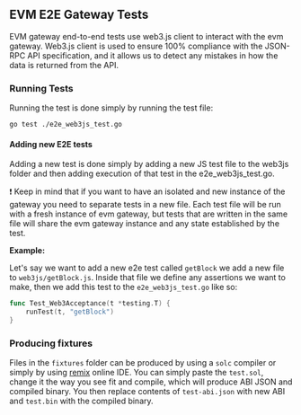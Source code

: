 ## EVM E2E Gateway Tests

EVM gateway end-to-end tests use web3.js client to interact with the evm gateway.
Web3.js client is used to ensure 100% compliance with the JSON-RPC API specification, 
and it allows us to detect any mistakes in how the data is returned from the API.

### Running Tests
Running the test is done simply by running the test file:
```
go test ./e2e_web3js_test.go
```

#### Adding new E2E tests
Adding a new test is done simply by adding a new JS test file to the web3js folder and then 
adding execution of that test in the e2e_web3js_test.go. 

❗️ Keep in mind that if you want to have 
an isolated and new instance of the gateway you need to separate tests in a new file. Each test 
file will be run with a fresh instance of evm gateway, but tests that are written in the same file 
will share the evm gateway instance and any state established by the test.

**Example:**

Let's say we want to add a new e2e test called `getBlock` we add a new file to `web3js/getBlock.js`. 
Inside that file we define any assertions we want to make, then we add this test 
to the `e2e_web3js_test.go` like so:
```go
func Test_Web3Acceptance(t *testing.T) {
	runTest(t, "getBlock")
}
```

### Producing fixtures
Files in the `fixtures` folder can be produced by using a `solc` compiler or simply by 
using [remix](https://remix.ethereum.org/) online IDE. You can simply paste the `test.sol`, 
change it the way you see fit and compile, which will produce ABI JSON and compiled binary. 
You then replace contents of `test-abi.json` with new ABI and `test.bin` with the compiled binary.